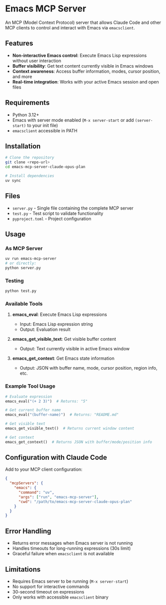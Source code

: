 # Emacs MCP Server

An MCP (Model Context Protocol) server that allows Claude Code and other MCP clients to control and interact with Emacs via `emacsclient`.

## Features

- **Non-interactive Emacs control**: Execute Emacs Lisp expressions without user interaction
- **Buffer visibility**: Get text content currently visible in Emacs windows  
- **Context awareness**: Access buffer information, modes, cursor position, and more
- **Real-time integration**: Works with your active Emacs session and open files

## Requirements

- Python 3.12+
- Emacs with server mode enabled (`M-x server-start` or add `(server-start)` to your init file)
- `emacsclient` accessible in PATH

## Installation

```bash
# Clone the repository
git clone <repo-url>
cd emacs-mcp-server-claude-opus-plan

# Install dependencies
uv sync
```

## Files

- `server.py` - Single file containing the complete MCP server
- `test.py` - Test script to validate functionality
- `pyproject.toml` - Project configuration

## Usage

### As MCP Server

```bash
uv run emacs-mcp-server
# or directly:
python server.py
```

### Testing

```bash
python test.py
```

### Available Tools

1. **emacs_eval**: Execute Emacs Lisp expressions
   - Input: Emacs Lisp expression string
   - Output: Evaluation result

2. **emacs_get_visible_text**: Get visible buffer content
   - Output: Text currently visible in active Emacs window

3. **emacs_get_context**: Get Emacs state information
   - Output: JSON with buffer name, mode, cursor position, region info, etc.

### Example Tool Usage

```python
# Evaluate expression
emacs_eval("(+ 2 3)")  # Returns: "5"

# Get current buffer name
emacs_eval("(buffer-name)")  # Returns: "README.md"

# Get visible text
emacs_get_visible_text()  # Returns current window content

# Get context
emacs_get_context()  # Returns JSON with buffer/mode/position info
```

## Configuration with Claude Code

Add to your MCP client configuration:

```json
{
  "mcpServers": {
    "emacs": {
      "command": "uv",
      "args": ["run", "emacs-mcp-server"],
      "cwd": "/path/to/emacs-mcp-server-claude-opus-plan"
    }
  }
}
```

## Error Handling

- Returns error messages when Emacs server is not running
- Handles timeouts for long-running expressions (30s limit)
- Graceful failure when `emacsclient` is not available

## Limitations

- Requires Emacs server to be running (`M-x server-start`)
- No support for interactive commands
- 30-second timeout on expressions
- Only works with accessible `emacsclient` binary